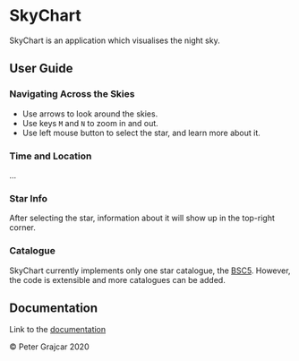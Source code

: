 # SkyChart

SkyChart is an application which visualises the night sky.

## User Guide

### Navigating Across the Skies

- Use arrows to look around the skies. 
- Use keys `M` and `N` to zoom in and out.
- Use left mouse button to select the star, and learn more about it. 

### Time and Location

...

### Star Info

After selecting the star, information about it will show up in the top-right corner.

### Catalogue

SkyChart currently implements only one star catalogue, the [BSC5](http://tdc-www.harvard.edu/catalogs/bsc5.html). 
However, the code is extensible and more catalogues can be added.

## Documentation

Link to the [documentation](http://www.ms.mff.cuni.cz/~grajcarp/)

&copy; Peter Grajcar 2020